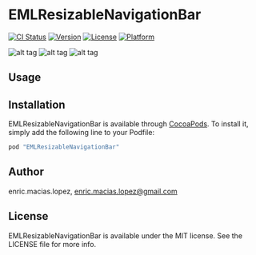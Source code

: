 # EMLResizableNavigationBar

[![CI Status](http://img.shields.io/travis/enric.macias.lopez/EMLResizableNavigationBar.svg?style=flat)](https://travis-ci.org/enric.macias.lopez/EMLResizableNavigationBar)
[![Version](https://img.shields.io/cocoapods/v/EMLResizableNavigationBar.svg?style=flat)](http://cocoapods.org/pods/EMLResizableNavigationBar)
[![License](https://img.shields.io/cocoapods/l/EMLResizableNavigationBar.svg?style=flat)](http://cocoapods.org/pods/EMLResizableNavigationBar)
[![Platform](https://img.shields.io/cocoapods/p/EMLResizableNavigationBar.svg?style=flat)](http://cocoapods.org/pods/EMLResizableNavigationBar)

![alt tag](https://raw.github.com/enricmacias/EMLResizableNavigationBar/master/Preview/screenshot1.png)
![alt tag](https://raw.github.com/enricmacias/EMLResizableNavigationBar/master/Preview/screenshot2.png)
![alt tag](https://raw.github.com/enricmacias/EMLResizableNavigationBar/master/Preview/screenshot3.png)

## Usage

## Installation

EMLResizableNavigationBar is available through [CocoaPods](http://cocoapods.org). To install
it, simply add the following line to your Podfile:

```ruby
pod "EMLResizableNavigationBar"
```

## Author

enric.macias.lopez, enric.macias.lopez@gmail.com

## License

EMLResizableNavigationBar is available under the MIT license. See the LICENSE file for more info.
